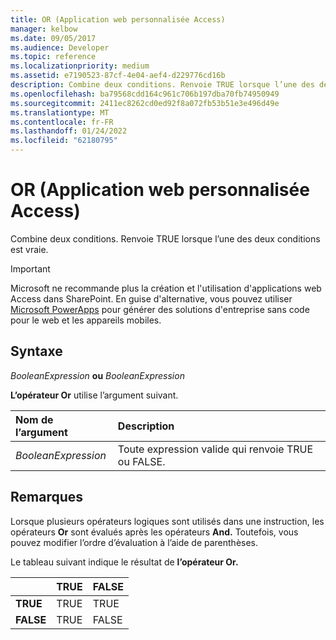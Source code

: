 ```yaml
---
title: OR (Application web personnalisée Access)
manager: kelbow
ms.date: 09/05/2017
ms.audience: Developer
ms.topic: reference
ms.localizationpriority: medium
ms.assetid: e7190523-87cf-4e04-aef4-d229776cd16b
description: Combine deux conditions. Renvoie TRUE lorsque l’une des deux conditions est vraie.
ms.openlocfilehash: ba79568cdd164c961c706b197dba70fb74950949
ms.sourcegitcommit: 2411ec8262cd0ed92f8a072fb53b51e3e496d49e
ms.translationtype: MT
ms.contentlocale: fr-FR
ms.lasthandoff: 01/24/2022
ms.locfileid: "62180795"
---
```

# <a name="or-access-custom-web-app"></a>OR (Application web personnalisée Access)

Combine deux conditions. Renvoie TRUE lorsque l’une des deux conditions est vraie.
  
> [!IMPORTANT]
> Microsoft ne recommande plus la création et l'utilisation d'applications web Access dans SharePoint. En guise d'alternative, vous pouvez utiliser [Microsoft PowerApps](https://powerapps.microsoft.com/) pour générer des solutions d'entreprise sans code pour le web et les appareils mobiles. 
  
## <a name="syntax"></a>Syntaxe

 *BooleanExpression* **ou** *BooleanExpression* 
  
**L’opérateur Or** utilise l’argument suivant. 
  
|**Nom de l’argument**|**Description**|
|:-----|:-----|
| *BooleanExpression*  <br/> |Toute expression valide qui renvoie TRUE ou FALSE.  <br/> |
   
## <a name="remarks"></a>Remarques

Lorsque plusieurs opérateurs logiques sont utilisés dans une instruction, les opérateurs **Or** sont évalués après les opérateurs **And.** Toutefois, vous pouvez modifier l’ordre d’évaluation à l’aide de parenthèses. 
  
Le tableau suivant indique le résultat de **l’opérateur Or.** 
  
||**TRUE**|**FALSE**|
|:-----|:-----|:-----|
|**TRUE** <br/> |TRUE  <br/> |TRUE  <br/> |
|**FALSE** <br/> |TRUE  <br/> |FALSE  <br/> |
   

